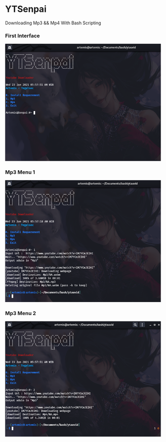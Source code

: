 # YTSenpai

Downloading Mp3 && Mp4 With Bash Scripting


### First Interface

<img src="https://github.com/JayaByu/YTSenpai/blob/main/assets/Screenshot%20from%202021-06-23%2005-58-30.png">

### Mp3 Menu 1

<img src="https://github.com/JayaByu/YTSenpai/blob/main/assets/Screenshot%20from%202021-06-23%2005-57-37.png">

### Mp3 Menu 2

<img src="https://github.com/JayaByu/YTSenpai/blob/main/assets/Screenshot%20from%202021-06-23%2005-59-00.png">

